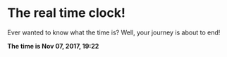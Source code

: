 # The real time clock!

Ever wanted to know what the time is? Well, your journey is about to end!

**The time is Nov 07, 2017, 19:22**